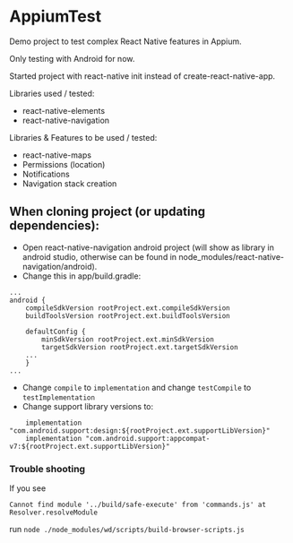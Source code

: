# AppiumTest
Demo project to test complex React Native features in Appium.

Only testing with Android for now.

Started project with react-native init instead of create-react-native-app. 

Libraries used / tested:
- react-native-elements
- react-native-navigation

Libraries & Features to be used / tested:
- react-native-maps
- Permissions (location)
- Notifications
- Navigation stack creation


## When cloning project (or updating dependencies):
- Open react-native-navigation android project (will show as library in android studio, otherwise can be found in node_modules/react-native-navigation/android).
- Change this in app/build.gradle:
```
...
android {
    compileSdkVersion rootProject.ext.compileSdkVersion
    buildToolsVersion rootProject.ext.buildToolsVersion

    defaultConfig {
        minSdkVersion rootProject.ext.minSdkVersion
        targetSdkVersion rootProject.ext.targetSdkVersion
    ...
    }
...
```
- Change `compile` to `implementation` and change `testCompile` to `testImplementation`
- Change support library versions to:
```
    implementation "com.android.support:design:${rootProject.ext.supportLibVersion}"
    implementation "com.android.support:appcompat-v7:${rootProject.ext.supportLibVersion}"
```

### Trouble shooting
If you see
```
Cannot find module '../build/safe-execute' from 'commands.js' at Resolver.resolveModule
```
run `node ./node_modules/wd/scripts/build-browser-scripts.js`
